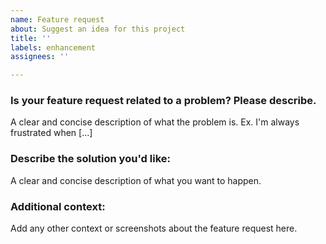 ```yaml
---
name: Feature request
about: Suggest an idea for this project
title: ''
labels: enhancement
assignees: ''

---
```


### Is your feature request related to a problem? Please describe.
A clear and concise description of what the problem is. Ex. I'm always frustrated when [...]

### Describe the solution you'd like:
A clear and concise description of what you want to happen.

### Additional context:
Add any other context or screenshots about the feature request here.
